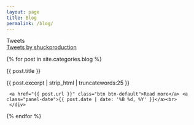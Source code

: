 ```yaml
---
layout: page
title: Blog
permalink: /blog/
---
```


<div class="blocks">
<div class="postblock">

<div class="panel panel-default panel-twitter">
  <div class="panel-heading">Tweets</div>
  <div class="panel-body">
    <a class="twitter-timeline" data-width="300" data-theme="light" data-link-color="#2B7BB9" href="https://twitter.com/shuckproduction">Tweets by shuckproduction</a> <script async src="//platform.twitter.com/widgets.js" charset="utf-8"></script>
  </div>
</div> 


{% for post in site.categories.blog %}
<div class="panel panel-default panel-post">
  <div class="panel-heading">{{ post.title }}</div>
  <div class="panel-body">
	<p>{{ post.excerpt | strip_html | truncatewords:25 }}</p>


	 <a href="{{ post.url }}" class="btn btn-default">Read more</a> <a class="panel-date">{{ post.date | date: '%B %d, %Y' }}</a><br>
	 </div>

</div>

{% endfor %}
</div>